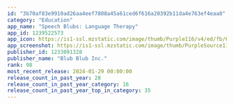 ```yaml
---
id: "3b70af83e9910ad26aa4eef7808a45a61ced6f616a20392b11da4e763ef4eaa8"
category: "Education"
app_name: "Speech Blubs: Language Therapy"
app_id: 1239522573
app_icon: https://is1-ssl.mzstatic.com/image/thumb/Purple116/v4/ed/fb/66/edfb66e6-419b-7c75-fb1b-69cf14f0c128/AppIcon-0-0-1x_U007epad-0-0-512MB-85-220.png/1024x1024bb.png
app_screenshot: https://is1-ssl.mzstatic.com/image/thumb/PurpleSource116/v4/34/f9/35/34f9355c-4083-5d0e-10dd-cbe8a0f8e83d/3f2bf428-b925-4aba-bb3c-77108e293743_5.5_iPhone_68lus-01.png/1242x2208bb.png
publisher_id: 1233091328
publisher_name: "Blub Blub Inc."
rank: 98
most_recent_release: 2024-01-29 00:00:00
release_count_in_past_year: 28
release_count_in_past_year_category: 16
release_count_in_past_year_top_in_category: 35
---
```

